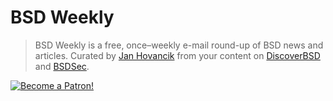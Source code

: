 # BSD Weekly

> BSD Weekly is a free, once–weekly e-mail round-up of BSD news and articles.
Curated by [Jan Hovancik](https://hovancik.net) from your content on [DiscoverBSD](https://discoverbsd.com) and [BSDSec](https://bsdsec.net).

[![Become a Patron!](https://c5.patreon.com/external/logo/become_a_patron_button.png)](https://www.patreon.com/hovancik)
